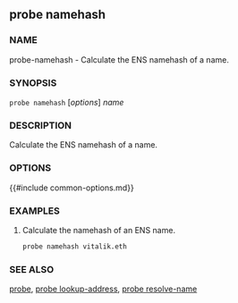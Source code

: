 ## probe namehash

### NAME

probe-namehash - Calculate the ENS namehash of a name.

### SYNOPSIS

``probe namehash`` [*options*] *name*

### DESCRIPTION

Calculate the ENS namehash of a name.

### OPTIONS

{{#include common-options.md}}

### EXAMPLES

1. Calculate the namehash of an ENS name.
    ```sh
    probe namehash vitalik.eth
    ```

### SEE ALSO

[probe](./probe.md), [probe lookup-address](./probe-lookup-address.md), [probe resolve-name](./probe-resolve-name.md)
